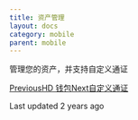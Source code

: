 ```yaml
---
title: 资产管理
layout: docs
category: mobile
parent: mobile
---
```


管理您的资产，并支持自定义通证

[PreviousHD 钱包](https://docs-zh.tronlink.org/hd-wallets)[Next自定义通证](https://docs-zh.tronlink.org/yi-dong-duan/zi-chan-guan-li/zi-ding-yi-tong-zheng)

Last updated 2 years ago